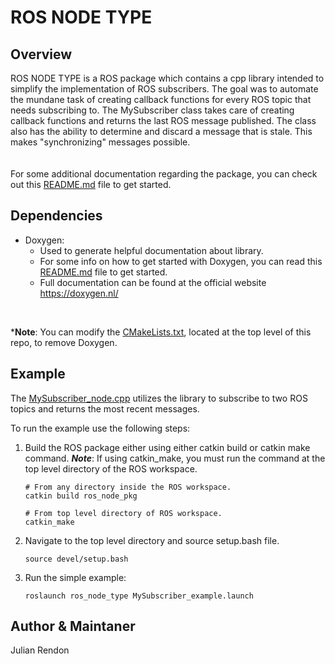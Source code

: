 # ROS NODE TYPE

## Overview
ROS NODE TYPE is a ROS package which contains a cpp library intended to simplify the implementation of ROS subscribers. The goal was to automate the mundane task of creating callback functions for every ROS topic that needs subscribing to. The MySubscriber class takes care of creating callback functions and returns the last ROS message published. The class also has the ability to determine and discard a message that is stale. This makes "synchronizing" messages possible.
<br>
<br>
<br>
For some additional documentation regarding the package, you can check out this [README.md](./docs/README.md) file to get started.

## Dependencies
- Doxygen:
    - Used to generate helpful documentation about library. 
    - For some info on how to get started with Doxygen, you can read this [README.md](./docs/README.md) file to get started.
    - Full documentation can be found at the official website https://doxygen.nl/
<br>

***Note**: You can modify the [CMakeLists.txt](./CMakeLists.txt), located at the top level of this repo, to remove Doxygen. 

## Example
The [MySubscriber_node.cpp](./src/MySubscriber_node.cpp) utilizes the library to subscribe to two ROS topics and returns the most recent messages.
<br>

To run the example use the following steps:
    
1. Build the ROS package either using either catkin build or catkin make command. ***Note***: If using catkin_make, you must run the command at the top level directory of the ROS workspace.
    ```
    # From any directory inside the ROS workspace.
    catkin build ros_node_pkg
    
    # From top level directory of ROS workspace.
    catkin_make 
    ``` 
2. Navigate to the top level directory and source setup.bash file.
    ```
    source devel/setup.bash
    ```
3. Run the simple example:
   ```
   roslaunch ros_node_type MySubscriber_example.launch
   ```

## Author & Maintaner
Julian Rendon